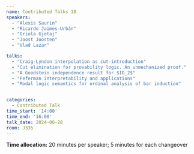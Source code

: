 ```yaml
---
name: Contributed Talks 18
speakers: 
  - "Alexis Saurin"
  - "Ricardo Jaimes-Urbán"
  - "Oriola Gjetaj"
  - "Joost Joosten"
  - "Vlad Lazar"

talks: 
  - "Craig-Lyndon interpolation as cut-introduction"
  - "Cut elimination for provability logic. An unmechanized proof."
  - "A Goodstein independence result for $ID_2$"
  - "Feferman interpretability and applications"
  - "Modal logic semantics for ordinal analysis of bar induction"


categories:
  - Contributed Talk
time_start: '14:00'
time_end: '16:00'
talk_date: 2024-06-28
room: J335
---
```

**Time allocation:** 20 minutes per speaker; 5 minutes for each changeover
